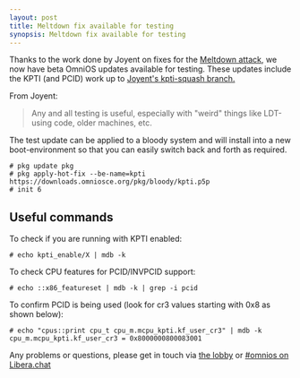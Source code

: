 ```yaml
---
layout: post
title: Meltdown fix available for testing
synopsis: Meltdown fix available for testing
---
```


Thanks to the work done by Joyent on fixes for the
[Meltdown attack](https://meltdownattack.com/), we now have beta OmniOS
updates available for testing. These updates include the KPTI (and PCID)
work up to [Joyent's kpti-squash branch.](https://github.com/rmustacc/illumos-gate/commits/kpti-squash)

From Joyent:
> Any and all testing is useful, especially with "weird" things like LDT-using
> code, older machines, etc.

The test update can be applied to a bloody system and will install into a new
boot-environment so that you can easily switch back and forth as required.

```
# pkg update pkg
# pkg apply-hot-fix --be-name=kpti https://downloads.omniosce.org/pkg/bloody/kpti.p5p
# init 6
```

## Useful commands

To check if you are running with KPTI enabled:
```
# echo kpti_enable/X | mdb -k
```

To check CPU features for PCID/INVPCID support:
```
# echo ::x86_featureset | mdb -k | grep -i pcid
```

To confirm PCID is being used (look for cr3 values starting with 0x8 as shown
below):
```
# echo "cpus::print cpu_t cpu_m.mcpu_kpti.kf_user_cr3" | mdb -k
cpu_m.mcpu_kpti.kf_user_cr3 = 0x8000000800083001
```

Any problems or questions, please get in touch via
[the lobby](https://gitter.im/omniosorg/Lobby) or
[#omnios on Libera.chat](https://kiwiirc.com/nextclient/#ircs://irc.libera.chat/#omnios)

